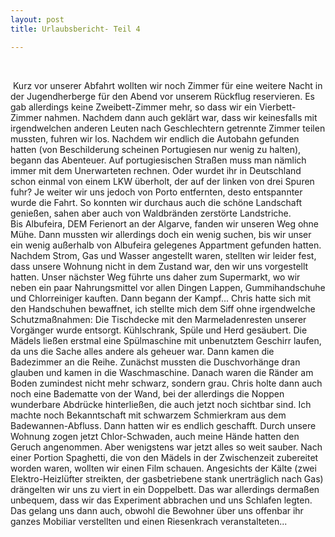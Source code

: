 ```yaml
---
layout: post
title: Urlaubsbericht- Teil 4

---
```


 

 Kurz vor unserer Abfahrt wollten wir noch Zimmer für eine weitere Nacht in der Jugendherberge für den Abend vor unserem Rückflug reservieren. Es gab allerdings keine Zweibett-Zimmer mehr, so dass wir ein Vierbett-Zimmer nahmen. Nachdem dann auch geklärt war, dass wir keinesfalls mit irgendwelchen anderen Leuten nach Geschlechtern getrennte Zimmer teilen mussten, fuhren wir los. Nachdem wir endlich die Autobahn gefunden hatten (von Beschilderung scheinen Portugiesen nur wenig zu halten), begann das Abenteuer. Auf portugiesischen Straßen muss man nämlich immer mit dem Unerwarteten rechnen. Oder wurdet ihr in Deutschland schon einmal von einem LKW überholt, der auf der linken von drei Spuren fuhr? Je weiter wir uns jedoch von Porto entfernten, desto entspannter wurde die Fahrt. So konnten wir durchaus auch die schöne Landschaft genießen, sahen aber auch von Waldbränden zerstörte Landstriche.  
Bis Albufeira, DEM Ferienort an der Algarve, fanden wir unseren Weg ohne Mühe. Dann mussten wir allerdings doch ein wenig suchen, bis wir unser ein wenig außerhalb von Albufeira gelegenes Appartment gefunden hatten. Nachdem Strom, Gas und Wasser angestellt waren, stellten wir leider fest, dass unsere Wohnung nicht in dem Zustand war, den wir uns vorgestellt hatten. Unser nächster Weg führte uns daher zum Supermarkt, wo wir neben ein paar Nahrungsmittel vor allen Dingen Lappen, Gummihandschuhe und Chlorreiniger kauften. Dann begann der Kampf... Chris hatte sich mit den Handschuhen bewaffnet, ich stellte mich dem Siff ohne irgendwelche Schutzmaßnahmen: Die Tischdecke mit den Marmeladenresten unserer Vorgänger wurde entsorgt. Kühlschrank, Spüle und Herd gesäubert. Die Mädels ließen erstmal eine Spülmaschine mit unbenutztem Geschirr laufen, da uns die Sache alles andere als geheuer war. Dann kamen die Badezimmer an die Reihe. Zunächst mussten die Duschvorhänge dran glauben und kamen in die Waschmaschine. Danach waren die Ränder am Boden zumindest nicht mehr schwarz, sondern grau. Chris holte dann auch noch eine Badematte von der Wand, bei der allerdings die Noppen wunderbare Abdrücke hinterließen, die auch jetzt noch sichtbar sind. Ich machte noch Bekanntschaft mit schwarzem Schmierkram aus dem Badewannen-Abfluss. Dann hatten wir es endlich geschafft. Durch unsere Wohnung zogen jetzt Chlor-Schwaden, auch meine Hände hatten den Geruch angenommen. Aber wenigstens war jetzt alles so weit sauber. Nach einer Portion Spaghetti, die von den Mädels in der Zwischenzeit zubereitet worden waren, wollten wir einen Film schauen. Angesichts der Kälte (zwei Elektro-Heizlüfter streikten, der gasbetriebene stank unerträglich nach Gas) drängelten wir uns zu viert in ein Doppelbett. Das war allerdings dermaßen unbequem, dass wir das Experiment abbrachen und uns Schlafen legten. Das gelang uns dann auch, obwohl die Bewohner über uns offenbar ihr ganzes Mobiliar verstellten und einen Riesenkrach veranstalteten...
